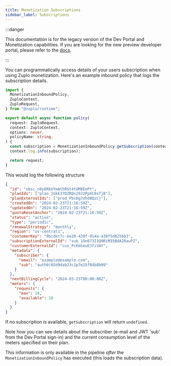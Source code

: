 ```yaml
---
title: Monetization Subscriptions
sidebar_label: Subscriptions
---
```


:::danger

This documentation is for the legacy version of the Dev Portal and Monetization
capabilities. If you are looking for the new preview developer portal, please
refer to the [docs](/docs/dev-portal/introduction).

:::

You can programmatically access details of your users subscription when using
Zuplo monetization. Here's an example inbound policy that logs the subscription
details.

```ts
import {
  MonetizationInboundPolicy,
  ZuploContext,
  ZuploRequest,
} from "@zuplo/runtime";

export default async function policy(
  request: ZuploRequest,
  context: ZuploContext,
  options: never,
  policyName: string,
) {
  const subscription = MonetizationInboundPolicy.getSubscription(context);
  context.log.info(subscription);

  return request;
}
```

This would log the following structure

```json
{
  "id": "sbsc_n8y6RkUYmAthRGt4tUM8EePt",
  "planIds": ["plan_1GkE37DZRQs29J2PpXC0sTjB"],
  "planExternalIds": ["prod_PbcDg7ohd8QzCj"],
  "createdOn": "2024-02-23T21:16:59Z",
  "updatedOn": "2024-02-23T21:16:59Z",
  "quotaResetAnchor": "2024-02-23T21:16:59Z",
  "status": "active",
  "type": "periodic",
  "renewalStrategy": "monthly",
  "region": "us-central1",
  "customerKey": "0bcdec7c-ee20-439f-914a-a38f5d8256b3",
  "subscriptionExternalId": "sub_1On673I1Q9RiM35BdA28auPZ",
  "customerExternalId": "cus_PcKmSeuE3fiVAY",
  "metadata": {
    "subscriber": {
      "email": "example@example.com",
      "sub": "auth0|65d9dab23c1p7e25f84b8b09"
    }
  },
  "nextBillingCycle": "2024-03-23T00:00:00Z",
  "meters": {
    "requests": {
      "max": 10,
      "available": 10
    }
  }
}
```

If no subscription is available, `getSubscription` will return `undefined`.

Note how you can see details about the subscriber (e-mail and JWT 'sub' from the
Dev Portal sign-in) and the current consumption level of the meters specified on
their plan.

This information is only available in the pipeline _after_ the
`MonetizationInboundPolicy` has executed (this loads the subscription data).
